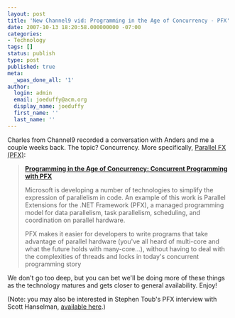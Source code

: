 ```yaml
---
layout: post
title: 'New Channel9 vid: Programming in the Age of Concurrency - PFX'
date: 2007-10-13 18:20:58.000000000 -07:00
categories:
- Technology
tags: []
status: publish
type: post
published: true
meta:
  _wpas_done_all: '1'
author:
  login: admin
  email: joeduffy@acm.org
  display_name: joeduffy
  first_name: ''
  last_name: ''
---
```

Charles from Channel9 recorded a conversation with Anders and me a couple weeks back.
The topic?  Concurrency.  More specifically, [Parallel FX (PFX)](http://www.bluebytesoftware.com/blog/Default.aspx#a5a15898b-6c1e-46cb-8553-04f08bb9336e):

> **[Programming in the Age of Concurrency: Concurrent Programming with PFX](http://channel9.msdn.com/showpost.aspx?postid=347531)**
> 
> Microsoft is developing a number of technologies to simplify the expression
> of parallelism in code. An example of this work is Parallel Extensions for the .NET
> Framework (PFX), a managed programming model for data parallelism, task parallelism,
> scheduling, and coordination on parallel hardware.
> 
> PFX makes it easier for developers to write programs that take advantage of parallel
> hardware (you've all heard of multi-core and what the future holds with many-core...),
> without having to deal with the complexities of threads and locks in today's concurrent
> programming story

We don't go too deep, but you can bet we'll be doing more of these things as the
technology matures and gets closer to general availability.  Enjoy!

(Note: you may also be interested in Stephen Toub's PFX interview with Scott Hanselman,
[available here](http://www.hanselman.com/blog/HanselminutesPodcast84ConcurencyProgrammingWithNETParallelFrameworkExtensions.aspx).)

